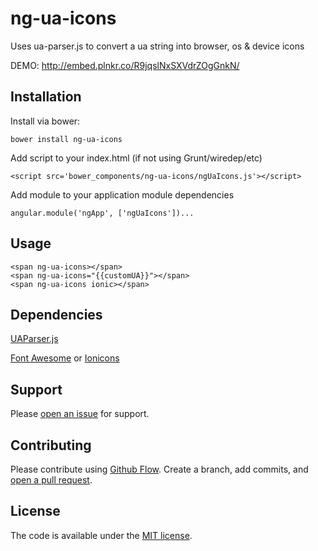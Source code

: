 # ng-ua-icons

Uses ua-parser.js to convert a ua string into browser, os & device icons

DEMO: http://embed.plnkr.co/R9jqslNxSXVdrZOgGnkN/

## Installation

Install via bower:

```bower install ng-ua-icons```

Add script to your index.html (if not using Grunt/wiredep/etc)

```<script src='bower_components/ng-ua-icons/ngUaIcons.js'></script>```

Add module to your application module dependencies

```angular.module('ngApp', ['ngUaIcons'])...```

## Usage

```
<span ng-ua-icons></span>
<span ng-ua-icons="{{customUA}}"></span>
<span ng-ua-icons ionic></span>
```

## Dependencies
[UAParser.js](http://faisalman.github.io/ua-parser-js)

[Font Awesome](https://fortawesome.github.io/Font-Awesome/) or [Ionicons](http://ionicons.com/)

## Support

Please [open an issue](https://github.com/christurnbull/ng-ua-icons/issues/new) for support.

## Contributing

Please contribute using [Github Flow](https://guides.github.com/introduction/flow/). Create a branch, add commits, and [open a pull request](https://github.com/christurnbull/ng-ua-icons/compare/).

## License

The code is available under the [MIT license](LICENSE.txt).
